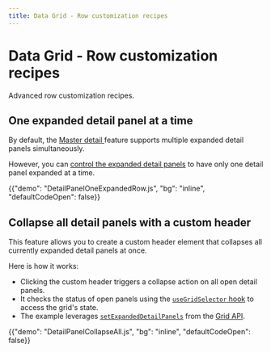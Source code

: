 ```yaml
---
title: Data Grid - Row customization recipes
---
```


# Data Grid - Row customization recipes

<p class="description">Advanced row customization recipes.</p>

## One expanded detail panel at a time

By default, the [Master detail <span class="plan-pro" />](/x/react-data-grid/master-detail/) feature supports multiple expanded detail panels simultaneously.

However, you can [control the expanded detail panels](/x/react-data-grid/master-detail/#controlling-expanded-detail-panels) to have only one detail panel expanded at a time.

{{"demo": "DetailPanelOneExpandedRow.js", "bg": "inline", "defaultCodeOpen": false}}

## Collapse all detail panels with a custom header

This feature allows you to create a custom header element that collapses all currently expanded detail panels at once.

Here is how it works:

- Clicking the custom header triggers a collapse action on all open detail panels.
- It checks the status of open panels using the [`useGridSelector` hook](/x/react-data-grid/state/#with-usegridselector) to access the grid's state.
- The example leverages [`setExpandedDetailPanels`](/x/api/data-grid/grid-api/#grid-api-prop-setExpandedDetailPanels) from the [Grid API](/x/react-data-grid/api-object/#how-to-use-the-api-object).

{{"demo": "DetailPanelCollapseAll.js", "bg": "inline", "defaultCodeOpen": false}}
